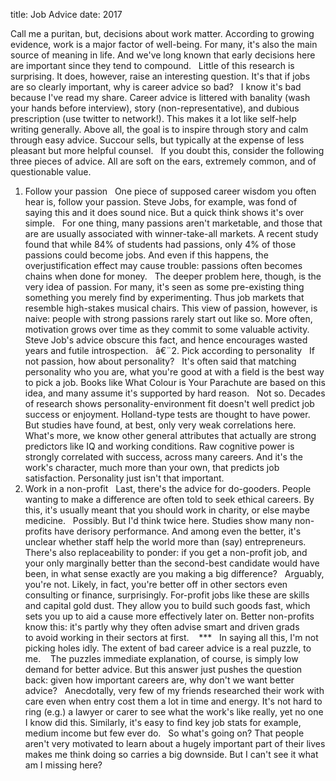 title: Job Advice
date: 2017


Call me a puritan, but, decisions about work matter. According to growing evidence, work is a major factor of well-being. For many, it's also the main source of meaning in life. And we've long known that early decisions here are important since they tend to compound.   Little of this research is surprising. It does, however, raise an interesting question. It's that if jobs are so clearly important, why is career advice so bad?
 
I know it's bad because I've read my share. Career advice is littered with banality (wash your hands before interview), story (non-representative), and dubious prescription (use twitter to network!). This makes it a lot like self-help writing generally. Above all, the goal is to inspire through story and calm through easy advice. Succour sells, but typically at the expense of less pleasant but more helpful counsel.  
If you doubt this, consider the following three pieces of advice. All are soft on the ears, extremely common, and of questionable value.
 
1. Follow your passion  
One piece of supposed career wisdom you often hear is, follow your passion. Steve Jobs, for example, was fond of saying this  and it does sound nice. But a quick think shows it's over simple.  
For one thing, many passions aren't marketable, and those that are are usually associated with winner-take-all markets. A recent study found that while 84% of students had passions, only 4% of those passions could become jobs. And even if this happens, the overjustification effect may cause trouble: passions often becomes chains when done for money.
 
The deeper problem here, though, is the very idea of passion. For many, it's seen as some pre-existing thing  something you merely find by experimenting. Thus job markets that resemble high-stakes musical chairs. This view of passion, however, is naive: people with strong passions rarely start out like so. More often, motivation grows over time as they commit to some valuable activity.
 
Steve Job's advice obscure this fact, and hence encourages wasted years and futile introspection.
 
â€¨2. Pick according to personality  
If not passion, how about personality?
 
It's often said that matching personality  who you are, what you're good at  with a field is the best way to pick a job. Books like What Colour is Your Parachute are based on this idea, and many assume it's supported by hard reason.  
Not so. Decades of research shows personality-environment fit doesn't well predict job success or enjoyment. Holland-type tests are thought to have power. But studies have found, at best, only very weak correlations here.  
What's more, we know other general attributes that actually are strong predictors  like IQ and working conditions. Raw cognitive power is strongly correlated with success, across many careers. And it's the work's character, much more than your own, that predicts job satisfaction. Personality just isn't that important.
 
3. Work in a non-profit
 
Last, there's the advice for do-gooders. People wanting to make a difference are often told to seek ethical careers. By this, it's usually meant that you should work in charity, or else maybe medicine.  
Possibly. But I'd think twice here. Studies show many non-profits have derisory performance. And among even the better, it's unclear whether staff help the world more than (say) entrepreneurs. There's also replaceability to ponder: if you get a non-profit job, and your only marginally better than the second-best candidate would have been, in what sense exactly are you making a big difference?
 
Arguably, you're not. Likely, in fact, you're better off in other sectors  even consulting or finance, surprisingly. For-profit jobs like these are skills and capital gold dust. They allow you to build such goods fast, which sets you up to aid a cause more effectively later on. Better non-profits know this: it's partly why they often advise smart and driven grads to avoid working in their sectors at first. 
 
***  
In saying all this, I'm not picking holes idly. The extent of bad career advice is a real puzzle, to me. 
 
The puzzles immediate explanation, of course, is simply low demand for better advice. But this answer just pushes the question back: given how important careers are, why don't we want better advice?  
Anecdotally, very few of my friends researched their work with care  even when entry cost them a lot in time and energy. It's not hard to ring (e.g.) a lawyer or carer to see what the work's like really, yet no one I know did this. Similarly, it's easy to find key job stats  for example, medium income  but few ever do.
 
So what's going on? That people aren't very motivated to learn about a hugely important part of their lives makes me think doing so carries a big downside. But I can't see it  what am I missing here? 
